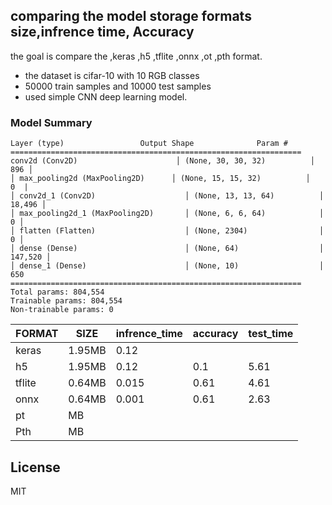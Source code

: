 ## comparing the model storage formats size,infrence time, Accuracy


the goal is compare the ,keras ,h5 ,tflite ,onnx ,ot ,pth format.

- the dataset is cifar-10 with 10 RGB classes
- 50000 train samples and 10000 test samples
- used simple CNN deep learning model. 

### Model Summary

```plaintext
Layer (type)                 Output Shape              Param #
=================================================================
conv2d (Conv2D)                      │ (None, 30, 30, 32)          │             896 │
│ max_pooling2d (MaxPooling2D)      │ (None, 15, 15, 32)          │               0  |
│ conv2d_1 (Conv2D)                    │ (None, 13, 13, 64)          │          18,496 │
│ max_pooling2d_1 (MaxPooling2D)       │ (None, 6, 6, 64)            │               0 │
│ flatten (Flatten)                    │ (None, 2304)                │               0 │
│ dense (Dense)                        │ (None, 64)                  │         147,520 │
│ dense_1 (Dense)                      │ (None, 10)                  │             650 
=================================================================
Total params: 804,554
Trainable params: 804,554
Non-trainable params: 0
```

| FORMAT | SIZE | infrence_time | accuracy | test_time |
| ------ | ------ | ------ | ------ | ------ |
| keras | 1.95MB | 0.12 |
| h5 | 1.95MB |  0.12 | 0.1 | 5.61 |
| tflite | 0.64MB | 0.015 | 0.61 | 4.61 |
| onnx | 0.64MB | 0.001 | 0.61 | 2.63
| pt | MB | 
| Pth | MB | 


## License
MIT
